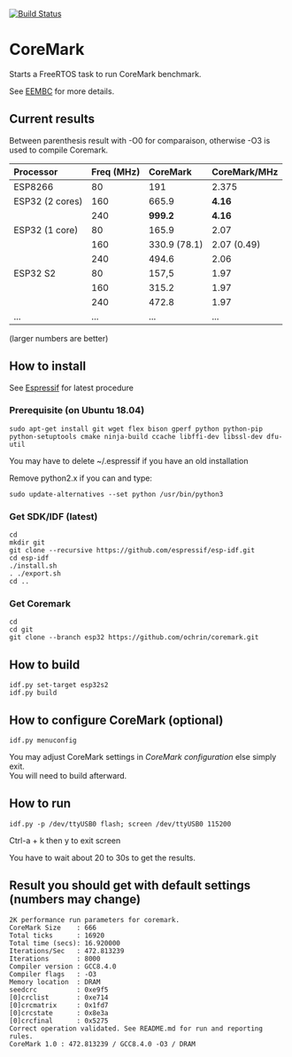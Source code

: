 [![Build Status](https://travis-ci.com/ochrin/coremark.svg?branch=master)](https://travis-ci.com/ochrin/coremark)

# CoreMark
Starts a FreeRTOS task to run CoreMark benchmark.

See [EEMBC](https://github.com/eembc/coremark) for more details.

## Current results
Between parenthesis result with -O0 for comparaison, otherwise -O3 is used to compile Coremark.

| Processor       | Freq (MHz) | CoreMark     | CoreMark/MHz |
| :-------------- | :--------- | :----------- | ------------ |
| ESP8266         | 80         | 191          | 2.375        |
| ESP32 (2 cores) | 160        | 665.9        | **4.16**     |
|                 | 240        | **999.2**    | **4.16**     |
| ESP32 (1 core)  | 80         | 165.9        | 2.07         |
|                 | 160        | 330.9 (78.1) | 2.07 (0.49)  |
|                 | 240        | 494.6        | 2.06         |
| ESP32 S2        | 80         | 157,5        | 1.97         |
|                 | 160        | 315.2        | 1.97         |
|                 | 240        | 472.8        | 1.97         |
| ...             | ...        | ...          | ...          |

(larger numbers are better)

## How to install
See [Espressif](https://docs.espressif.com/projects/esp-idf/en/v4.0/get-started/index.html#installation-step-by-step) for latest procedure

### Prerequisite (on Ubuntu 18.04)
```
sudo apt-get install git wget flex bison gperf python python-pip python-setuptools cmake ninja-build ccache libffi-dev libssl-dev dfu-util
```
You may have to delete ~/.espressif if you have an old installation

Remove python2.x if you can and type:

```
sudo update-alternatives --set python /usr/bin/python3
```

### Get SDK/IDF (latest)
```
cd
mkdir git
git clone --recursive https://github.com/espressif/esp-idf.git
cd esp-idf
./install.sh
. ./export.sh
cd ..
```

### Get Coremark
```
cd 
cd git
git clone --branch esp32 https://github.com/ochrin/coremark.git 
```

## How to build
```
idf.py set-target esp32s2
idf.py build
```
## How to configure CoreMark (optional)
```
idf.py menuconfig
```
You may adjust CoreMark settings in _CoreMark configuration_ else simply exit.  
You will need to build afterward.

## How to run
```
idf.py -p /dev/ttyUSB0 flash; screen /dev/ttyUSB0 115200
```
Ctrl-a + k then y to exit screen

You have to wait about 20 to 30s to get the results.

## Result you should get with default settings (numbers may change)
```
2K performance run parameters for coremark.
CoreMark Size    : 666
Total ticks      : 16920
Total time (secs): 16.920000
Iterations/Sec   : 472.813239
Iterations       : 8000
Compiler version : GCC8.4.0
Compiler flags   : -O3
Memory location  : DRAM
seedcrc          : 0xe9f5
[0]crclist       : 0xe714
[0]crcmatrix     : 0x1fd7
[0]crcstate      : 0x8e3a
[0]crcfinal      : 0x5275
Correct operation validated. See README.md for run and reporting rules.
CoreMark 1.0 : 472.813239 / GCC8.4.0 -O3 / DRAM
```
